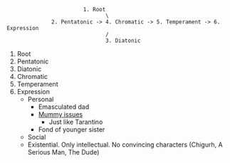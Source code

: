                             1. Root
                                   \
                  2. Pentatonic -> 4. Chromatic -> 5. Temperament -> 6. Expression
                                   /
                                   3. Diatonic

1. Root
2. Pentatonic
3. Diatonic
4. Chromatic
5. Temperament
6. Expression
    - Personal
       - Emasculated dad
       - [Mummy issues](https://unherd.com/2020/03/the-idiotic-mistreatment-of-woody-allen/)
          - Just like Tarantino 
       - Fond of younger sister 
    - Social
    - Existential. Only intellectual. No convincing characters (Chigurh, A Serious Man, The Dude)  
